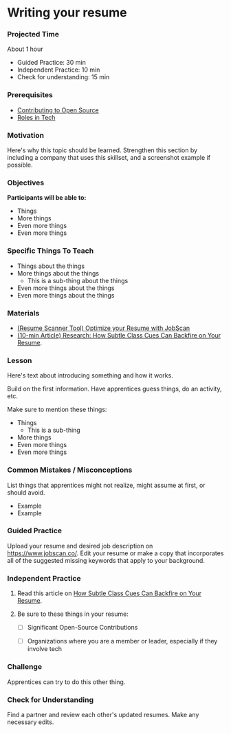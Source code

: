 # Writing your resume

### Projected Time

About 1 hour
- Guided Practice:  30 min
- Independent Practice:  10 min
- Check for understanding: 15 min


### Prerequisites

- [Contributing to Open Source](/open-source/open-source.md)
- [Roles in Tech](/roles-in-tech/roles-in-tech.md)

### Motivation

Here's why this topic should be learned. Strengthen this section by including a company that uses this skillset, and a screenshot example if possible.

### Objectives

**Participants will be able to:**

- Things
- More things
- Even more things
- Even more things

### Specific Things To Teach

- Things about the things
- More things about the things
	- This is a sub-thing about the things
- Even more things about the things
- Even more things about the things

### Materials

- [(Resume Scanner Tool) Optimize your Resume with JobScan](https://www.jobscan.co/)
- [(10-min Article) Research: How Subtle Class Cues Can Backfire on Your Resume](https://hbr.org/2016/12/research-how-subtle-class-cues-can-backfire-on-your-resume).
### Lesson

Here's text about introducing something and how it works.

Build on the first information. Have apprentices guess things, do an activity, etc.

Make sure to mention these things:

- Things
	- This is a sub-thing
- More things
- Even more things
- Even more things


### Common Mistakes / Misconceptions

List things that apprentices might not realize, might assume at first, or should avoid.

- Example
- Example


### Guided Practice

Upload your resume and desired job description on https://www.jobscan.co/. Edit your resume or make a copy that incorporates all of the suggested missing keywords that apply to your background.

### Independent Practice

1. Read this article on [How Subtle Class Cues Can Backfire on Your Resume](https://hbr.org/2016/12/research-how-subtle-class-cues-can-backfire-on-your-resume).

2. Be sure to these things in your resume:
	- [ ] Significant Open-Source Contributions
	- [ ] Organizations where you are a member or leader, especially if they involve tech


### Challenge

Apprentices can try to do this other thing.


### Check for Understanding
Find a partner and review each other's updated resumes. Make any necessary edits.
